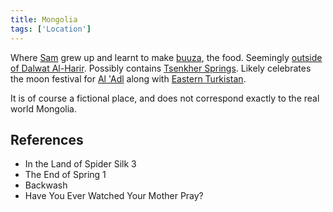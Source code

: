 ```yaml
---
title: Mongolia
tags: ['Location']
---
```

Where [Sam](/_wiki/sam.md) grew up and learnt to make [buuza](/_wiki/buuza-dish.md), the food. Seemingly [outside of Dalwat Al-Harir](/_wiki/outside-of-dalwat-al-harir.md). Possibly contains [Tsenkher Springs](/_wiki/tsenkher-springs.md). Likely celebrates the moon festival for [Al 'Adl](/_wiki/al-adl.md) along with [Eastern Turkistan](/_wiki/eastern-turkistan.md).

It is of course a fictional place, and does not correspond exactly to the real world Mongolia.

## References
- In the Land of Spider Silk 3
- The End of Spring 1
- Backwash
- Have You Ever Watched Your Mother Pray?
